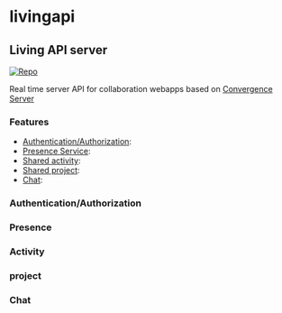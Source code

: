 
# livingapi
## Living API server
[![Repo](https://img.shields.io/badge/Repo-livingapi-blue)](https://github.com/sicheo/livingapi)

Real time server API for collaboration webapps based on [Convergence Server][convserv]

### Features

- [Authentication/Authorization](#Authentication/Authorization):
- [Presence Service](#Presence):
- [Shared activity](#Activity):
- [Shared project](#Project):
- [Chat](#Chat):

### Authentication/Authorization

### Presence

### Activity

### project

### Chat

[//]: # 

   [convserv]: <https://convergence.io/quickstart/>
  

